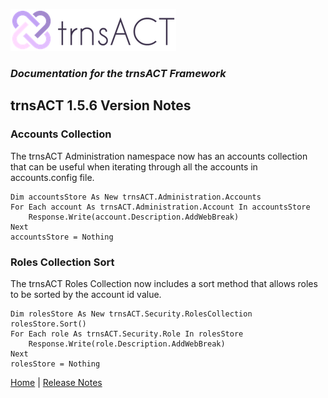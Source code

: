 ![Logo](../images/logo_default.png)  

### *Documentation for the trnsACT Framework*

## trnsACT 1.5.6 Version Notes

### Accounts Collection

The trnsACT  Administration namespace now has an accounts collection that can be useful when iterating through all the accounts in accounts.config file.

    Dim accountsStore As New trnsACT.Administration.Accounts
    For Each account As trnsACT.Administration.Account In accountsStore
        Response.Write(account.Description.AddWebBreak)
    Next
    accountsStore = Nothing


### Roles Collection Sort

The trnsACT Roles Collection now includes a sort method that allows roles to be sorted by the account id value.

    Dim rolesStore As New trnsACT.Security.RolesCollection
    rolesStore.Sort()
    For Each role As trnsACT.Security.Role In rolesStore
        Response.Write(role.Description.AddWebBreak)
    Next
    rolesStore = Nothing

[Home](../README.md) \| [Release Notes](releasenotes.md)